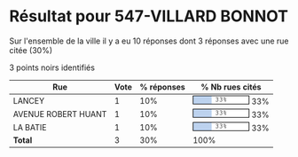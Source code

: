 # Résultat pour 547-VILLARD BONNOT

Sur l'ensemble de la ville il y a eu 10 réponses dont 3 réponses avec une rue citée (30%)

3 points noirs identifiés

| Rue | Vote | % réponses | % Nb rues cités|
|-----|------|------------|----------------|
| LANCEY | 1 | 10% | <img src="../../img/bar_33.gif" />&nbsp;33%|
| AVENUE ROBERT HUANT | 1 | 10% | <img src="../../img/bar_33.gif" />&nbsp;33%|
| LA BATIE | 1 | 10% | <img src="../../img/bar_33.gif" />&nbsp;33%|
| **Total** | 3 | 30% | 100%|
